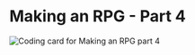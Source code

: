 # Making an RPG - Part 4

![Coding card for Making an RPG part 4](/static/coding-cards/12-rpg-part-4.jpg)
